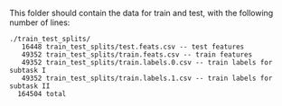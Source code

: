 This folder should contain the data for train and test, with the following number of lines:

```
./train_test_splits/
   16448 train_test_splits/test.feats.csv -- test features
   49352 train_test_splits/train.feats.csv -- train features
   49352 train_test_splits/train.labels.0.csv -- train labels for subtask I
   49352 train_test_splits/train.labels.1.csv -- train labels for subtask II
  164504 total 
```



